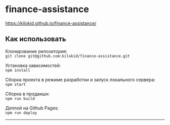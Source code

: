 # finance-assistance

https://kilokid.github.io/finance-assistance/

## Как использовать

Клонирование репозитория:\
`git clone git@github.com:kilokid/finance-assistance.git`

Установка зависимостей:\
`npm install`

Сборка проекта в режиме разработки и запуск локального сервера:\
`npm start`

Сборка в продакшн:\
`npm run build`

Деплой на Github Pages:\
`npm run deploy`

---
